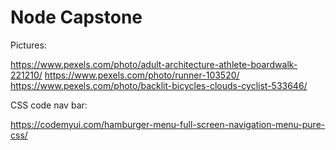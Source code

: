 # Node Capstone

Pictures:

https://www.pexels.com/photo/adult-architecture-athlete-boardwalk-221210/
https://www.pexels.com/photo/runner-103520/
https://www.pexels.com/photo/backlit-bicycles-clouds-cyclist-533646/

CSS code nav bar: 

https://codemyui.com/hamburger-menu-full-screen-navigation-menu-pure-css/